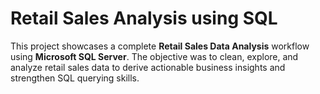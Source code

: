 # Retail Sales Analysis using SQL

This project showcases a complete **Retail Sales Data Analysis** workflow using **Microsoft SQL Server**. The objective was to clean, explore, and analyze retail sales data to derive actionable business insights and strengthen SQL querying skills.
